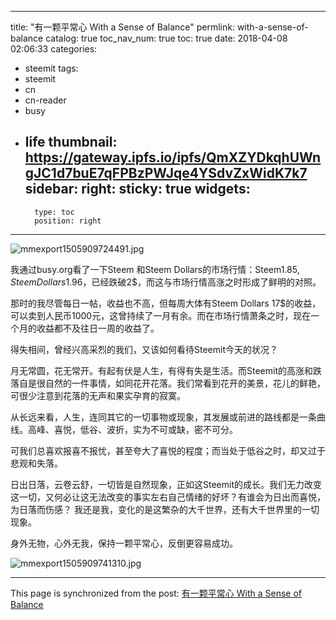 
---
title: "有一颗平常心 With a Sense of Balance"
permlink: with-a-sense-of-balance
catalog: true
toc_nav_num: true
toc: true
date: 2018-04-08 02:06:33
categories:
- steemit
tags:
- steemit
- cn
- cn-reader
- busy
- life
thumbnail: https://gateway.ipfs.io/ipfs/QmXZYDkqhUWngJC1d7buE7qFPBzPWJqe4YSdvZxWidK7k7
sidebar:
    right:
        sticky: true
widgets:
    -
        type: toc
        position: right
---


![mmexport1505909724491.jpg](https://gateway.ipfs.io/ipfs/QmXZYDkqhUWngJC1d7buE7qFPBzPWJqe4YSdvZxWidK7k7)


我通过busy.org看了一下Steem 和Steem Dollars的市场行情：Steem1.85$, Steem Dollars 1.96$，已经跌破2$，而这与市场行情高涨之时形成了鲜明的对照。

那时的我尽管每日一帖，收益也不高，但每周大体有Steem Dollars 17$的收益，可以卖到人民币1000元，这曾持续了一月有余。而在市场行情萧条之时，现在一个月的收益都不及往日一周的收益了。

得失相间，曾经兴高采烈的我们，又该如何看待Steemit今天的状况？

月无常圆，花无常开。有起有伏是人生，有得有失是生活。而Steemit的高涨和跌落自是很自然的一件事情，如同花开花落。我们常看到花开的美景，花儿的鲜艳，可很少注意到花落的无声和果实孕育的寂寞。

从长远来看，人生，连同其它的一切事物或现象，其发展或前进的路线都是一条曲线。高峰、喜悦，低谷、波折，实为不可或缺，密不可分。

可我们总喜欢报喜不报忧，甚至夸大了喜悦的程度；而当处于低谷之时，却又过于悲观和失落。

日出日落，云卷云舒，一切皆是自然现象，正如这Steemit的成长。我们无力改变这一切，又何必让这无法改变的事实左右自己情绪的好坏？有谁会为日出而喜悦，为日落而伤感？ 我还是我，变化的是这繁杂的大千世界，还有大千世界里的一切现象。

身外无物，心外无我，保持一颗平常心，反倒更容易成功。 

![mmexport1505909741310.jpg](https://gateway.ipfs.io/ipfs/QmR1yjULdBsA3884rXAnH9ZVqxxtCRZ7SPAPNdHa1U5cr3)

- - -

This page is synchronized from the post: [有一颗平常心 With a Sense of Balance](https://steemit.com/@bring/with-a-sense-of-balance)

